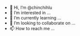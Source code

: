 - 👋 Hi, I’m @chinchihlu
- 👀 I’m interested in ...
- 🌱 I’m currently learning ...
- 💞️ I’m looking to collaborate on ...
- 📫 How to reach me ...

<!---
chinchihlu/chinchihlu is a ✨ special ✨ repository because its `README.md` (this file) appears on your GitHub profile.
You can click the Preview link to take a look at your changes.
--->
